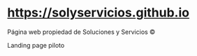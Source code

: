 # https://solyservicios.github.io

Página web propiedad de Soluciones y Servicios &copy;

Landing page piloto